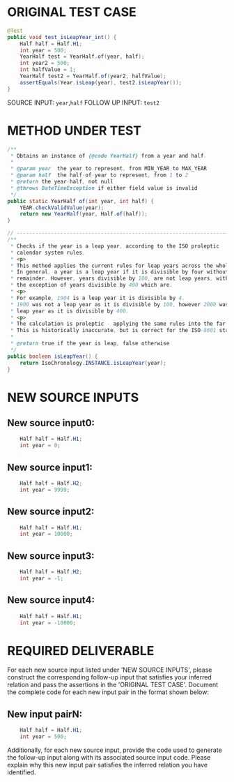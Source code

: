 # ORIGINAL TEST CASE
```java
@Test
public void test_isLeapYear_int() {
    Half half = Half.H1;
    int year = 500;
    YearHalf test = YearHalf.of(year, half);
    int year2 = 500;
    int halfValue = 1;
    YearHalf test2 = YearHalf.of(year2, halfValue);
    assertEquals(Year.isLeap(year), test2.isLeapYear());
}

```
SOURCE INPUT: `year`,`half`
FOLLOW UP INPUT: `test2`


# METHOD UNDER TEST
```java
/**
 * Obtains an instance of {@code YearHalf} from a year and half.
 *
 * @param year  the year to represent, from MIN_YEAR to MAX_YEAR
 * @param half  the half-of-year to represent, from 1 to 2
 * @return the year-half, not null
 * @throws DateTimeException if either field value is invalid
 */
public static YearHalf of(int year, int half) {
    YEAR.checkValidValue(year);
    return new YearHalf(year, Half.of(half));
}

// -----------------------------------------------------------------------
/**
 * Checks if the year is a leap year, according to the ISO proleptic
 * calendar system rules.
 * <p>
 * This method applies the current rules for leap years across the whole time-line.
 * In general, a year is a leap year if it is divisible by four without
 * remainder. However, years divisible by 100, are not leap years, with
 * the exception of years divisible by 400 which are.
 * <p>
 * For example, 1904 is a leap year it is divisible by 4.
 * 1900 was not a leap year as it is divisible by 100, however 2000 was a
 * leap year as it is divisible by 400.
 * <p>
 * The calculation is proleptic - applying the same rules into the far future and far past.
 * This is historically inaccurate, but is correct for the ISO-8601 standard.
 *
 * @return true if the year is leap, false otherwise
 */
public boolean isLeapYear() {
    return IsoChronology.INSTANCE.isLeapYear(year);
}

```


# NEW SOURCE INPUTS
## New source input0:
```java
    Half half = Half.H1;
    int year = 0;
```

## New source input1:
```java
    Half half = Half.H2;
    int year = 9999;
```

## New source input2:
```java
    Half half = Half.H1;
    int year = 10000;
```

## New source input3:
```java
    Half half = Half.H2;
    int year = -1;
```

## New source input4:
```java
    Half half = Half.H1;
    int year = -10000;
```



# REQUIRED DELIVERABLE
For each new source input listed under 'NEW SOURCE INPUTS', please construct the corresponding follow-up input that satisfies your inferred relation and pass the assertions in the 'ORIGINAL TEST CASE'. Document the complete code for each new input pair in the format shown below:
## New input pairN:
```java
    Half half = Half.H1;
    int year = 500;
```

Additionally, for each new source input, provide the code used to generate the follow-up input along with its associated source input code. Please explain why this new input pair satisfies the inferred relation you have identified.